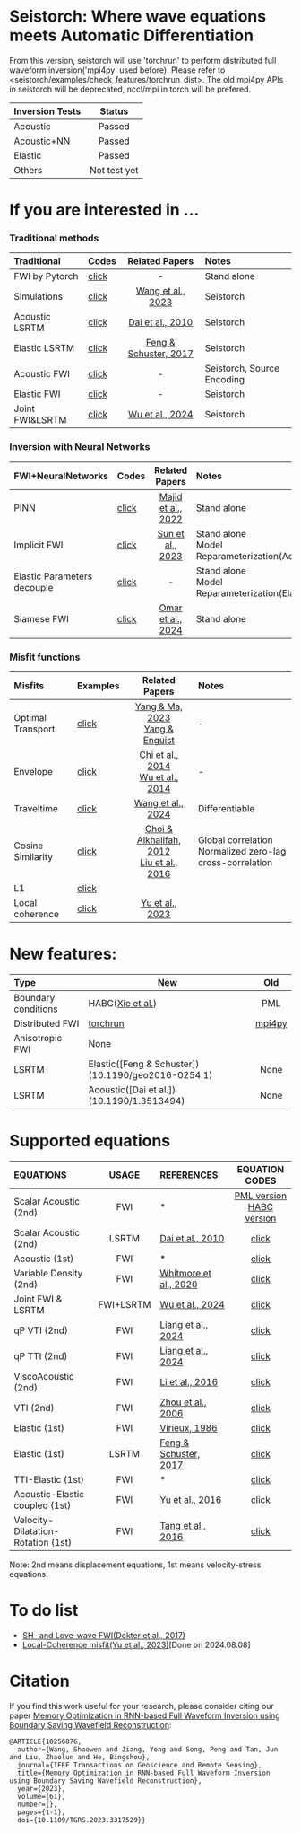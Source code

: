 # Seistorch: Where wave equations meets Automatic Differentiation

From this version, seistorch will use 'torchrun' to perform distributed full waveform inversion('mpi4py' used before). Please refer to <seistorch/examples/check_features/torchrun_dist>. The old mpi4py APIs in seistorch will be deprecated, nccl/mpi in torch will be prefered.

| Inversion Tests | Status |
| :----------- | :-----------: |
| Acoustic   | Passed       |
| Acoustic+NN   | Passed     |
| Elastic   | Passed   |
| Others   | Not test yet   |

# If you are interested in ...
### Traditional methods
| Traditional | Codes | Related Papers | Notes |
| :----------- | ----------- | :-----------: | :----- |
|FWI by Pytorch|[click](examples/sthelse)|-|Stand alone|
|Simulations|[click](examples/forward_modeling/different_eq)|[Wang et al., 2023](https://doi.org/10.1109/TGRS.2023.3317529)|Seistorch|
|Acoustic LSRTM|[click](examples/lsrtm)|[Dai et al., 2010](https://doi.org/10.1190/1.3513494)|Seistorch|
|Elastic LSRTM|[click](examples/lsrtm)|[Feng & Schuster, 2017](https://doi.org/10.1190/geo2016-0254.1)|Seistorch|
|Acoustic FWI|[click](examples/inversion/source_encoding/acoustic)|-|Seistorch, Source Encoding|
|Elastic FWI|[click](examples/inversion/source_encoding/elastic)|-|Seistorch|
|Joint FWI&LSRTM|[click](examples/inversion/joint_fwi_lsrtm)|[Wu et al., 2024](https://doi.org/10.1109/TGRS.2024.3349608)|Seistorch|
### Inversion with Neural Networks
| FWI+NeuralNetworks | Codes | Related Papers | Notes |
| :----------- | ----------- | :-----------: | :----- |
|PINN|[click](examples/pinn)|[Majid et al., 2022](https://doi.org/10.1029/2021JB023120)|Stand alone|
|Implicit FWI|[click](examples/nn_embedded_fwi/model_representation/implicit_acoustic)|[Sun et al., 2023](https://doi.org/10.1029/2022JB025964)|Stand alone <br> Model Reparameterization(Acoustic)|
|Elastic Parameters decouple|[click](examples/nn_embedded_fwi/model_representation/implicit_elastic)|-|Stand alone <br> Model Reparameterization(Elastic)|
|Siamese FWI|[click](examples/nn_embedded_fwi/siamesefwi)|[Omar et al., 2024](https://doi.org/10.1029/2024JH000227)|Stand alone|
### Misfit functions
| Misfits | Examples | Related Papers | Notes |
| :----------- | ----------- | :-----------: | :----- |
|Optimal Transport|[click](examples/inversion/misfits/ot)|[Yang & Ma, 2023](https://doi.org/10.1029/2022JB025493)<br>[Yang & Enguist](https://doi.org/10.1190/GEO2017-0264.1)|-|
|Envelope|[click](examples/inversion/misfits/envelope)|[Chi et al., 2014](https://doi.org/10.1016/j.jappgeo.2014.07.010) <br> [Wu et al., 2014](https://doi.org/10.1190/GEO2013-0294.1)|-|
|Traveltime|[click](examples/inversion/misfits/travel_time_misfit)|[Wang et al., 2024](https://doi.org/10.3997/2214-4609.202410170)|Differentiable|
|Cosine Similarity|[click](examples/inversion/misfits/cs)|[Choi & Alkhalifah, 2012](https://doi.org/10.1111/j.1365-2478.2012.01079.x)<br>[Liu et al., 2016](https://doi.org/10.1093/gji/ggw485)<br>|Global correlation<br>Normalized zero-lag cross-correlation|
|L1|[click](examples/inversion/misfits/l1)|||
|Local coherence|[click](examples/inversion/misfits/localcoherence)|[Yu et al., 2023](https://doi.org/10.1109/TGRS.2023.3263501)||
# New features:
| Type | New | Old |
| :----------- | ----------- | :-----------: |
| Boundary conditions   | HABC([Xie et al.](https://doi.org/10.1093/jge/gxz102))    | PML |
|Distributed FWI| [torchrun](https://pytorch.org/docs/stable/elastic/run.html) | [mpi4py](https://mpi4py.readthedocs.io/en/stable/mpi4py.html) |
|Anisotropic FWI| None |
|LSRTM|Elastic([Feng & Schuster])(10.1190/geo2016-0254.1)|None|
|LSRTM|Acoustic([Dai et al.])(10.1190/1.3513494)|None|

# Supported equations

| EQUATIONS | USAGE | REFERENCES| EQUATION CODES |
| :-------------- | :-----------: | :------------------| :-----------: |
| Scalar Acoustic (2nd) | FWI | * | [PML version](seistorch/equations2d/acoustic.py) <br> [HABC version](seistorch/equations2d/acoustic_habc.py) |
| Scalar Acoustic (2nd) | LSRTM | [Dai et al., 2010](https://doi.org/10.1190/1.3513494) | [click](seistorch/equations2d/acoustic_habc.py) |
| Acoustic (1st) | FWI | * | [click](/root/seistorch/seistorch/equations2d/acoustic1st.py) |
|Variable Density (2nd)| FWI | [Whitmore et al., 2020](https://doi.org/10.3997/2214-4609.202010332) | [click](seistorch/equations2d/acoustic_rho_habc.py) |
| Joint FWI & LSRTM| FWI+LSRTM | [Wu et al., 2024](https://doi.org/10.1109/TGRS.2024.3349608) | [click](seistorch/equations2d/acoustic_fwim_habc.py) |
| qP VTI (2nd) | FWI | [Liang et al., 2024](https://doi.org/10.1190/geo2022-0292.1) | [click](seistorch/equations2d/tti_habc.py) |
| qP TTI (2nd) | FWI | [Liang et al., 2024](https://doi.org/10.1190/geo2022-0292.1) | [click](seistorch/equations2d/vti_habc2.py) |
| ViscoAcoustic  (2nd) | FWI | [Li et al., 2016](https://doi.org/10.3997/2214-4609.201601578) | [click](seistorch/equations2d/vacoustic_habc.py) |
| VTI  (2nd) | FWI | [Zhou et al., 2006](https://doi.org/10.3997/2214-4609.201402310) | [click](seistorch/equations2d/vti_habc.py) |
| Elastic (1st)   | FWI | [Virieux, 1986](https://doi.org/10.1190/1.1442147) | [click](seistorch/equations2d/elastic.py) |
| Elastic (1st)   | LSRTM | [Feng & Schuster, 2017](https://doi.org/10.1190/geo2016-0254.1) | [click](seistorch/equations2d/elastic_lsrtm.py) |
| TTI-Elastic (1st)  | FWI | * | [click](seistorch/equations2d/ttielastic.py) |
| Acoustic-Elastic coupled (1st) | FWI | [Yu et al., 2016](https://doi.org/10.1190/geo2015-0535.1) | [click](seistorch/equations2d/aec.py) |
| Velocity-Dilatation-Rotation (1st) | FWI | [Tang et al., 2016](https://doi.org/10.1190/geo2016-0245.1) | [click](seistorch/equations2d/vdr.py) |

Note: 2nd means displacement equations, 1st means velocity-stress equations.

# To do list
- [SH- and Love-wave FWI(Dokter et al., 2017)](https://doi.org/10.1111/1365-2478.12549)
- [Local-Coherence misfit(Yu et al., 2023)](https://doi.org/10.1109/TGRS.2023.3263501)[Done on 2024.08.08]


# Citation

If you find this work useful for your research, please consider citing our paper [Memory Optimization in RNN-based Full Waveform Inversion using Boundary Saving Wavefield Reconstruction](https://ieeexplore.ieee.org/document/10256076):

```
@ARTICLE{10256076,
  author={Wang, Shaowen and Jiang, Yong and Song, Peng and Tan, Jun and Liu, Zhaolun and He, Bingshou},
  journal={IEEE Transactions on Geoscience and Remote Sensing}, 
  title={Memory Optimization in RNN-based Full Waveform Inversion using Boundary Saving Wavefield Reconstruction}, 
  year={2023},
  volume={61},
  number={},
  pages={1-1},
  doi={10.1109/TGRS.2023.3317529}}
```
